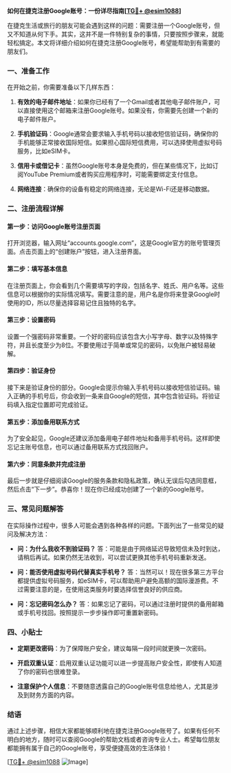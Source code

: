**如何在捷克注册Google账号：一份详尽指南[[TG💪+ @esim1088](https://t.me/s/esim1088)]**

在捷克生活或旅行的朋友可能会遇到这样的问题：需要注册一个Google账号，但又不知道从何下手。其实，这并不是一件特别复杂的事情，只要按照步骤来，就能轻松搞定。本文将详细介绍如何在捷克注册Google账号，希望能帮助到有需要的朋友们。

### 一、准备工作

在开始之前，你需要准备以下几样东西：

1. **有效的电子邮件地址**：如果你已经有了一个Gmail或者其他电子邮件账户，可以直接使用这个邮箱来注册Google账号。如果没有，你需要先创建一个新的电子邮件账户。
   
2. **手机验证码**：Google通常会要求输入手机号码以接收短信验证码，确保你的手机能够正常接收国际短信。如果担心国际短信费用，可以选择使用虚拟号码服务，比如eSIM卡。

3. **信用卡或借记卡**：虽然Google账号本身是免费的，但在某些情况下，比如订阅YouTube Premium或者购买应用程序时，可能需要绑定支付信息。

4. **网络连接**：确保你的设备有稳定的网络连接，无论是Wi-Fi还是移动数据。

### 二、注册流程详解

#### 第一步：访问Google账号注册页面

打开浏览器，输入网址“accounts.google.com”，这是Google官方的账号管理页面。点击页面上的“创建账户”按钮，进入注册界面。

#### 第二步：填写基本信息

在注册页面上，你会看到几个需要填写的字段，包括名字、姓氏、用户名等。这些信息可以根据你的实际情况填写。需要注意的是，用户名是你将来登录Google时使用的ID，所以尽量选择容易记住且独特的名字。

#### 第三步：设置密码

设置一个强密码非常重要。一个好的密码应该包含大小写字母、数字以及特殊字符，并且长度至少为8位。不要使用过于简单或常见的密码，以免账户被轻易破解。

#### 第四步：验证身份

接下来是验证身份的部分。Google会提示你输入手机号码以接收短信验证码。输入正确的手机号后，你会收到一条来自Google的短信，其中包含验证码。将验证码填入指定位置即可完成验证。

#### 第五步：添加备用联系方式

为了安全起见，Google还建议添加备用电子邮件地址和备用手机号码。这样即使忘记主账号信息，也可以通过备用联系方式找回账户。

#### 第六步：同意条款并完成注册

最后一步就是仔细阅读Google的服务条款和隐私政策，确认无误后勾选同意框，然后点击“下一步”。恭喜你！现在你已经成功创建了一个新的Google账号。

### 三、常见问题解答

在实际操作过程中，很多人可能会遇到各种各样的问题。下面列出了一些常见的疑问及解决方法：

- **问：为什么我收不到验证码？**
  答：可能是由于网络延迟导致短信未及时到达，请稍后再试。如果仍然无法收到，可以尝试更换其他手机号码重新发送。

- **问：能否使用虚拟号码代替真实手机号？**
  答：当然可以！现在很多第三方平台都提供虚拟号码服务，如eSIM卡，可以帮助用户避免高额的国际漫游费。不过需要注意的是，在使用这类服务时要选择信誉良好的供应商。

- **问：忘记密码怎么办？**
  答：如果忘记了密码，可以通过注册时提供的备用邮箱或手机号找回。按照提示一步步操作即可重置新密码。

### 四、小贴士

- **定期更改密码**：为了保障账户安全，建议每隔一段时间就更换一次密码。
  
- **开启双重认证**：启用双重认证功能可以进一步提高账户安全性，即使有人知道了你的密码也很难登录。

- **注意保护个人信息**：不要随意透露自己的Google账号信息给他人，尤其是涉及到财务方面的内容。

### 结语

通过上述步骤，相信大家都能够顺利地在捷克注册Google账号了。如果有任何不明白的地方，随时可以查阅Google的帮助文档或者咨询专业人士。希望每位朋友都能拥有属于自己的Google账号，享受便捷高效的生活体验！

[[TG💪+ @esim1088](https://t.me/s/esim1088) ![Image](https://i.postimg.cc/4NQfJmqS/Snipaste-2025-05-13-00-14-12.png)]